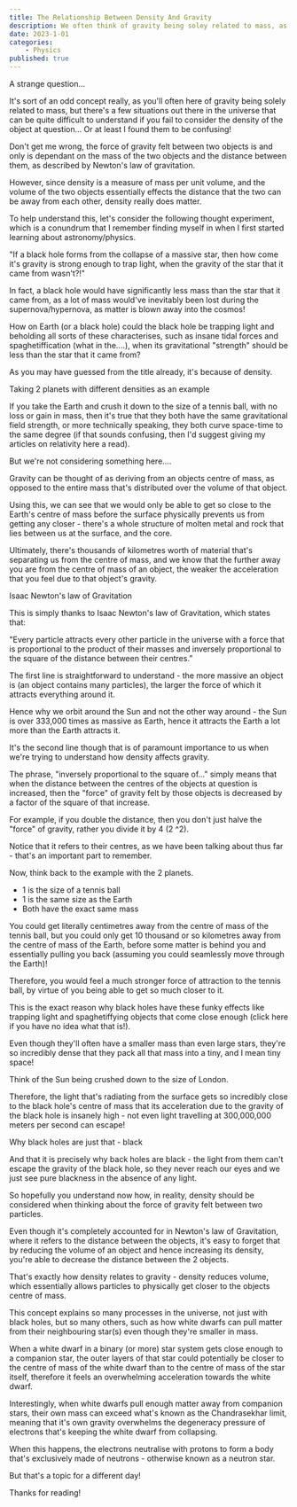 ```yaml
---
title: The Relationship Between Density And Gravity
description: We often think of gravity being soley related to mass, as in two objects of the same mass should have the same gravitational "force", right? Let's take a closer look. 
date: 2023-1-01
categories:
    - Physics
published: true
---
```


A strange question...

It's sort of an odd concept really, as you'll often here of gravity being solely related to mass, but there's a few situations out there in the universe that can be quite difficult to understand if you fail to consider the density of the object at question... Or at least I found them to be confusing!

Don't get me wrong, the force of gravity felt between two objects is and only is dependant on the mass of the two objects and the distance between them, as described by Newton's law of gravitation.

However, since density is a measure of mass per unit volume, and the volume of the two objects essentially effects the distance that the two can be away from each other, density really does matter. 

To help understand this, let's consider the following thought experiment, which is a conundrum that I remember finding myself in when I first started learning about astronomy/physics. 

"If a black hole forms from the collapse of a massive star, then how come it's gravity is strong enough to trap light, when the gravity of the star that it came from wasn't?!"


In fact, a black hole would have significantly less mass than the star that it came from, as a lot of mass would've inevitably been lost during the supernova/hypernova, as matter is blown away into the cosmos! 

How on Earth (or a black hole) could the black hole be trapping light and beholding all sorts of these characterises, such as insane tidal forces and spaghetiffication  (what in the....), when its gravitational "strength" should be less than the star that it came from? 

As you may have guessed from the title already, it's because of density.

Taking 2 planets with different densities as an example

If you take the Earth and crush it down to the size of a tennis ball, with no loss or gain in mass, then it's true that they both have the same gravitational field strength, or more technically speaking, they both curve space-time to the same degree (if that sounds confusing, then I'd suggest giving my articles on relativity here a read). 

But we're not considering something here....

Gravity can be thought of as deriving from an objects centre of mass, as opposed to the entire mass that's distributed over the volume of that object. 

Using this, we can see that we would only be able to get so close to the Earth's centre of mass before the surface physically prevents us from getting any closer - there's a whole structure of molten metal and rock that lies between us at the surface, and the core.

Ultimately, there's thousands of kilometres worth of material that's separating us from the centre of mass, and we know that the further away you are from the centre of mass of an object, the weaker the acceleration that you feel due to that object's gravity.

Isaac Newton's law of Gravitation

This is simply thanks to Isaac Newton's law of Gravitation, which states that:

"Every particle attracts every other particle in the universe with a force that is proportional to the product of their masses and inversely proportional to the square of the distance between their centres.”

The first line is straightforward to understand - the more massive an object is (an object contains many particles), the larger the force of which it attracts everything around it. 

Hence why we orbit around the Sun and not the other way around - the Sun is over 333,000 times as massive as Earth, hence it attracts the Earth a lot more than the Earth attracts it.

It's the second line though that is of paramount importance to us when we're trying to understand how density affects gravity. 

The phrase, "inversely proportional to the square of..." simply means that when the distance between the centres of the objects at question is increased, then the "force" of gravity felt by those objects is decreased by a factor of the square of that increase. 

For example, if you double the distance, then you don't just halve the "force" of gravity, rather you divide it by 4 (2 ^2). 

Notice that it refers to their centres, as we have been talking about thus far - that's an important part to remember. 

Now, think back to the example with the 2 planets. 
* 1 is the size of a tennis ball
* 1 is the same size as the Earth
* Both have the exact same mass

You could get literally centimetres away from the centre of mass of the tennis ball, but you could only get 10 thousand or so kilometres away from the centre of mass of the Earth, before some matter is behind you and essentially pulling you back (assuming you could seamlessly move through the Earth)! 

Therefore, you would feel a much stronger force of attraction to the tennis ball, by virtue of you being able to get so much closer to it. 

This is the exact reason why black holes have these funky effects like trapping light and spaghetiffying objects that come close enough (click here if you have no idea what that is!). 

Even though they'll often have a smaller mass than even large stars, they're so incredibly dense that they pack all that mass into a tiny, and I mean tiny space! 

Think of the Sun being crushed down to the size of London. 

Therefore, the light that's radiating from the surface gets so incredibly close to the black hole's centre of mass that its acceleration due to the gravity of the black hole is insanely high - not even light travelling at 300,000,000 meters per second can escape!

Why black holes are just that - black

And that it is precisely why back holes are black - the light from them can't escape the gravity of the black hole, so they never reach our eyes and we just see pure blackness in the absence of any light. 

So hopefully you understand now how, in reality, density should be considered when thinking about the force of gravity felt between two particles. 

Even though it's completely accounted for in Newton's law of Gravitation, where it refers to the distance between the objects, it's easy to forget that by reducing the volume of an object and hence increasing its density, you're able to decrease the distance between the 2 objects.

That's exactly how density relates to gravity - density reduces volume, which essentially allows particles to physically get closer to the objects centre of mass. 

This concept explains so many processes in the universe, not just with black holes, but so many others, such as how white dwarfs can pull matter from their neighbouring star(s) even though they're smaller in mass.

When a white dwarf in a binary (or more) star system gets close enough to a companion star, the outer layers of that star could potentially be closer to the centre of mass of the white dwarf than to the centre of mass of the star itself, therefore it feels an overwhelming acceleration towards the white dwarf. 

Interestingly, when white dwarfs pull enough matter away from companion stars, their own mass can exceed what's known as the Chandrasekhar limit, meaning that it's own gravity overwhelms the degeneracy pressure of electrons that's keeping the white dwarf from collapsing.

When this happens, the electrons neutralise with protons to form a body that's exclusively made of neutrons - otherwise known as a neutron star.

But that's a topic for a different day! 


Thanks for reading!










